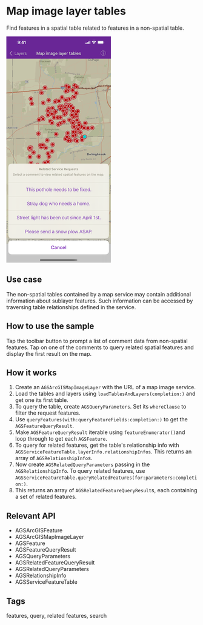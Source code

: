 # Map image layer tables

Find features in a spatial table related to features in a non-spatial table.

![Map image layer tables](map-image-layer-tables-1.png)

## Use case

The non-spatial tables contained by a map service may contain additional information about sublayer features. Such information can be accessed by traversing table relationships defined in the service.

## How to use the sample

Tap the toolbar button to prompt a list of comment data from non-spatial features. Tap on one of the comments to query related spatial features and display the first result on the map.

## How it works

1. Create an `AGSArcGISMapImageLayer` with the URL of a map image service.
2. Load the tables and layers using `loadTablesAndLayers(completion:)` and get one its first table.
3. To query the table, create `AGSQueryParameters`. Set its `whereClause` to filter the request features.
4. Use `queryFeatures(with:queryFeatureFields:completion:)` to get the `AGSFeatureQueryResult`.
5. Make `AGSFeatureQueryResult` iterable using `featureEnumerator()`and loop through to get each `AGSFeature`.
6. To query for related features, get the table's relationship info with `AGSServiceFeatureTable.layerInfo.relationshipInfos`. This returns an array of `AGSRelationshipInfo`s.
7. Now create `AGSRelatedQueryParameters` passing in the `AGSRelationshipInfo`. To query related features, use `AGSServiceFeatureTable.queryRelatedFeatures(for:parameters:completion:)`.
8. This returns an array of `AGSRelatedFeatureQueryResult`s, each containing a set of related features.

## Relevant API

* AGSArcGISFeature
* AGSArcGISMapImageLayer
* AGSFeature
* AGSFeatureQueryResult
* AGSQueryParameters
* AGSRelatedFeatureQueryResult
* AGSRelatedQueryParameters
* AGSRelationshipInfo
* AGSServiceFeatureTable

## Tags

features, query, related features, search
